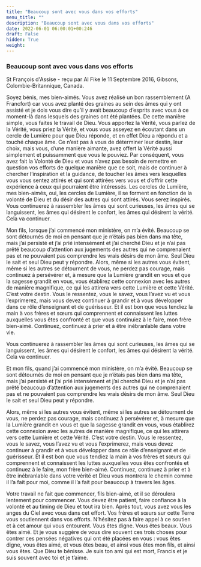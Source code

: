 ```yaml
---
title: "Beaucoup sont avec vous dans vos efforts"
menu_title: ""
description: "Beaucoup sont avec vous dans vos efforts"
date: 2022-06-01 06:00:01+00:246
draft: False
hidden: True
weight:
---
```

### Beaucoup sont avec vous dans vos efforts

St François d'Assise - reçu par Al Fike le 11 Septembre 2016, Gibsons, Colombie-Britannique, Canada.

Soyez bénis, mes bien-aimés. Vous avez réalisé un bon rassemblement (A Francfort) car vous avez planté des graines au sein des âmes qui y ont assisté et je dois vous dire qu’il y avait beaucoup d’esprits avec vous à ce moment-là dans lesquels des graines ont été plantées. De cette manière simple, vous faites le travail de Dieu. Vous apportez la Vérité, vous parlez de la Vérité, vous priez la Vérité, et vous vous asseyez en écoutant dans un cercle de Lumière pour que Dieu réponde, et en effet Dieu a répondu et a touché chaque âme. Ce n’est pas à vous de déterminer leur destin, leur choix, mais vous, d’une manière aimante, avez offert la Vérité aussi simplement et puissamment que vous le pouviez. Par conséquent, vous avez fait la Volonté de Dieu et vous n’avez pas besoin de remettre en question vos efforts de quelque manière que ce soit, mais de continuer à chercher l’inspiration et la guidance, de toucher les âmes vers lesquelles vous vous sentez attirés et qui sont attirées vers vous et d’offrir cette expérience à ceux qui pourraient être intéressés. Les cercles de Lumière, mes bien-aimés, oui, les cercles de Lumière, il se forment en fonction de la volonté de Dieu et du désir des autres qui sont attirés. Vous serez inspirés. Vous continuerez à rassembler les âmes qui sont curieuses, les âmes qui se languissent, les âmes qui désirent le confort, les âmes qui désirent la vérité. Cela va continuer.

Mon fils, lorsque j’ai commencé mon ministère, on m’a évité. Beaucoup se sont détournés de moi en pensant que je n’étais pas bien dans ma tête, mais j’ai persisté et j’ai prié intensément et j’ai cherché Dieu et je n’ai pas prêté beaucoup d’attention aux jugements des autres qui ne comprenaient pas et ne pouvaient pas comprendre les vrais désirs de mon âme. Seul Dieu le sait et seul Dieu peut y répondre.
Alors, même si les autres vous évitent, même si les autres se détournent de vous, ne perdez pas courage, mais continuez à persévérer et, à mesure que la Lumière grandit en vous et que la sagesse grandit en vous, vous établirez cette connexion avec les autres de manière magnifique, ce qui les attirera vers cette Lumière et cette Vérité. C’est votre destin. Vous le ressentez, vous le savez, vous l’avez vu et vous l’exprimerez, mais vous devez continuer à grandir et à vous développer dans ce rôle d’enseignant et de guérisseur. Et il est bon que vous tendiez la main à vos frères et sœurs qui comprennent et connaissent les luttes auxquelles vous êtes confronté et que vous continuiez à le faire, mon frère bien-aimé. Continuez, continuez à prier et à être inébranlable dans votre vie.

Vous continuerez à rassembler les âmes qui sont curieuses, les âmes qui se languissent, les âmes qui désirent le confort, les âmes qui désirent la vérité. Cela va continuer.

Et mon fils, quand j’ai commencé mon ministère, on m’a évité. Beaucoup se sont détournés de moi en pensant que je n’étais pas bien dans ma tête, mais j’ai persisté et j’ai prié intensément et j’ai cherché Dieu et je n’ai pas prêté beaucoup d’attention aux jugements des autres qui ne comprenaient pas et ne pouvaient pas comprendre les vrais désirs de mon âme. Seul Dieu le sait et seul Dieu peut y répondre.

Alors, même si les autres vous évitent, même si les autres se détournent de vous, ne perdez pas courage, mais continuez à persévérer et, à mesure que la Lumière grandit en vous et que la sagesse grandit en vous, vous établirez cette connexion avec les autres de manière magnifique, ce qui les attirera vers cette Lumière et cette Vérité. C’est votre destin. Vous le ressentez, vous le savez, vous l’avez vu et vous l’exprimerez, mais vous devez continuer à grandir et à vous développer dans ce rôle d’enseignant et de guérisseur. Et il est bon que vous tendiez la main à vos frères et sœurs qui comprennent et connaissent les luttes auxquelles vous êtes confrontés et continuez à le faire, mon frère bien-aimé. Continuez, continuez à prier et à être inébranlable dans votre vérité et Dieu vous montrera le chemin comme il l’a fait pour moi, comme il l’a fait pour beaucoup à travers les âges.

Votre travail ne fait que commencer, fils bien-aimé, et il se déroulera lentement pour commencer. Vous devez être patient, faire confiance à la volonté et au timing de Dieu et tout ira bien. Après tout, vous avez vous les anges du Ciel avec vous dans cet effort. Vos frères et sœurs sur cette Terre vous soutiennent dans vos efforts. N’hésitez pas à faire appel à ce soutien et à cet amour qui vous entourent. Vous êtes digne. Vous êtes beaux. Vous êtes aimé. Et je vous suggère de vous dire souvent ces trois choses pour contrer ces pensées négatives qui ont été placées en vous : vous êtes digne, vous êtes aimé, et vous êtes beau, et ainsi vous êtes mon fils, et ainsi vous êtes. Que Dieu te bénisse. Je suis ton ami qui est mort, Francis et je suis souvent avec toi et je t’aime.
